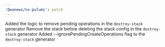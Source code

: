 ```yaml
---
'@wanews/nx-pulumi': patch
---
```


Added the logic to remove pending operations in the `destroy-stack` generator
Remove the stack before deleting the stack config in the `destroy-stack` generator
Added --ignorePendingCreateOperations flag to the `destroy-stack` generator
